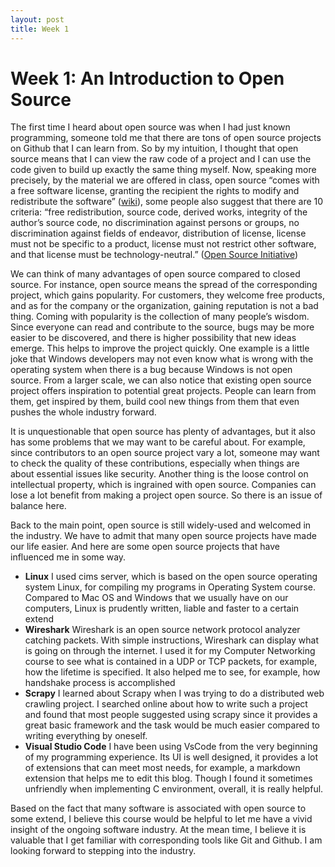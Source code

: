 ```yaml
---
layout: post
title: Week 1
---
```


# Week 1: An Introduction to Open Source

The first time I heard about open source was when I had just known programming, someone told me that there are tons of open source projects on Github that I can learn from. So by my intuition, I thought that open source means that I can view the raw code of a project and I can use the code given to build up exactly the same thing myself. Now, speaking more precisely, by the material we are offered in class, open source “comes with a free software license, granting the recipient the rights to modify and redistribute the software” ([wiki](https://en.wikipedia.org/wiki/Software)), some people also suggest that there are 10 criteria: “free redistribution, source code, derived works, integrity of the author’s source code, no discrimination against persons or groups, no discrimination against fields of endeavor, distribution of license, license must not be specific to a product, license must not restrict other software, and that license must be technology-neutral.” ([Open Source Initiative](https://opensource.org/osd))

<!--more-->

We can think of many advantages of open source compared to closed source. For instance, open source means the spread of the corresponding project, which gains popularity. For customers, they welcome free products, and as for the company or the organization, gaining reputation is not a bad thing. Coming with popularity is the collection of many people’s wisdom. Since everyone can read and contribute to the source, bugs may be more easier to be discovered, and there is higher possibility that new ideas emerge. This helps to improve the project quickly. One example is a little joke that Windows developers may not even know what is wrong with the operating system when there is a bug because Windows is not open source. From a larger scale, we can also notice that existing open source project offers inspiration to potential great projects. People can learn from them, get inspired by them, build cool new things from them that even pushes the whole industry forward. 

It is unquestionable that open source has plenty of advantages, but it also has some problems that we may want to be careful about. For example, since contributors to an open source project vary a lot, someone may want to check the quality of these contributions, especially when things are about essential issues like security. Another thing is the loose control on intellectual property, which is ingrained with open source. Companies can lose a lot benefit from making a project open source. So there is an issue of balance here.

Back to the main point, open source is still widely-used and welcomed in the industry. We have to admit that many open source projects have made our life easier. And here are some open source projects that have influenced me in some way.

- **Linux** I used cims server, which is based on the open source operating system Linux, for compiling my programs in Operating System course. Compared to Mac OS and Windows that we usually have on our computers, Linux is prudently written, liable and faster to a certain extend
- **Wireshark** Wireshark is an open source network protocol analyzer catching packets. With simple instructions, Wireshark can display what is going on through the internet. I used it for my Computer Networking course to see what is contained in a UDP or TCP packets, for example, how the lifetime is specified. It also helped me to see, for example, how handshake process is accomplished
- **Scrapy** I learned about Scrapy when I was trying to do a distributed web crawling project. I searched online about how to write such a project and found that most people suggested using scrapy since it provides a great basic framework and the task would be much easier compared to writing everything by oneself.
- **Visual Studio Code** I have been using VsCode from the very beginning of my programming experience. Its UI is well designed, it provides a lot of extensions that can meet most needs, for example, a markdown extension that helps me to edit this blog. Though I found it sometimes unfriendly when implementing C environment, overall, it is really helpful.

Based on the fact that many software is associated with open source to some extend, I believe this course would be helpful to let me have a vivid insight of the ongoing software industry. At the mean time, I believe it is valuable that I get familiar with corresponding tools like Git and Github. I am looking forward to stepping into the industry. 
